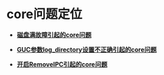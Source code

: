 # core问题定位<a name="ZH-CN_TOPIC_0289900556"></a>

-   **[磁盘满故障引起的core问题](磁盘满故障引起的core问题.md)**  

-   **[GUC参数log\_directory设置不正确引起的core问题](GUC参数log_directory设置不正确引起的core问题.md)**  

-   **[开启RemoveIPC引起的core问题](开启RemoveIPC引起的core问题.md)**  


